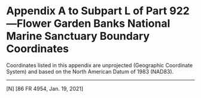 # Appendix A to Subpart L of Part 922—Flower Garden Banks National Marine Sanctuary Boundary Coordinates




Coordinates listed in this appendix are unprojected (Geographic Coordinate System) and based on the North American Datum of 1983 (NAD83).



---

[N] [86 FR 4954, Jan. 19, 2021]





